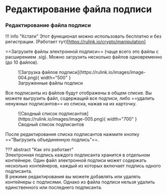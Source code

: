 ﻿# Редактирование файла подписи

### Редактирование файла подписи
!!! info "Кстати"
    Этот функционал можно использовать бесплатно и без регистрации. (Работает тут)[https://rulink.io/crypto/manipulation]


==Загрузите файлы электронной подписи== (чаще всего это файлы с расширением .sig). 
Можно загрузить несколько файлов одновременно (до 10 файлов).

<figure markdown="span">
  ![Загрузка файлов подписи](https://rulink.io/images/image-004.png){ width="500" }
  <figcaption>Загруженные файлы подписи</figcaption>
</figure>

Все подписанты из файлов будут отображены в общем списке. Вы можете выгрузить файл,
содержащий все подписи, либо ==удалить ненужных подписантов== из списка, нажав на их карточку.

<figure markdown="span">
  ![Сводный список подписантов](https://rulink.io/images/image-005.png){ width="700" }
  <figcaption>Сводный список подписантов</figcaption>
</figure>

После редактирования списка подписантов нажмите кнопку =="Выгрузить объединенную подпись"==.  

??? abstract "Как это работает"  
    Электронная подпись каждого подписанта хранится в отдельном контейнере. Один файл электронной подписи может содержать несколько контейнеров, каждый из которых включает подпись одного подписанта.  
    В режиме редактирования вы можете добавлять или удалять контейнеры с подписями. Однако из файла подписи нельзя удалить единственного или последнего подписанта.

